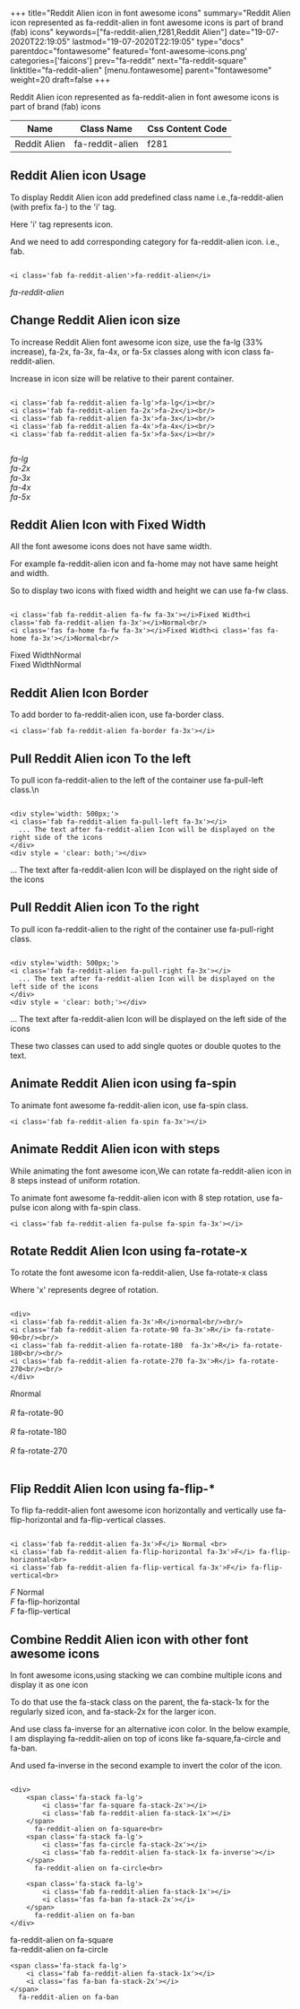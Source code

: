 +++
title="Reddit Alien icon in font awesome icons"
summary="Reddit Alien icon represented as fa-reddit-alien in font awesome icons is part of brand (fab) icons"
keywords=["fa-reddit-alien,f281,Reddit Alien"]
date="19-07-2020T22:19:05"
lastmod="19-07-2020T22:19:05"
type="docs"
parentdoc="fontawesome"
featured='font-awesome-icons.png'
categories=['faicons']
prev="fa-reddit"
next="fa-reddit-square"
linktitle="fa-reddit-alien"
[menu.fontawesome]
parent="fontawesome"
weight=20
draft=false
+++


Reddit Alien icon represented as fa-reddit-alien in font awesome icons is part of brand (fab) icons

<div class='table-responsive'><table class='table'><thead><tr><th>Name</th><th>Class Name</th><th>Css Content Code</th></tr></thead><tbody><tr><td>Reddit Alien</td><td>fa-reddit-alien</td><td>f281</td></tr></tbody></table></div>



## Reddit Alien icon Usage

To display Reddit Alien icon add predefined class name i.e.,fa-reddit-alien (with prefix fa-) to the 'i' tag.

Here 'i' tag represents icon.

And we need to add corresponding category for fa-reddit-alien icon. i.e., fab.


```

<i class='fab fa-reddit-alien'>fa-reddit-alien</i>
```

<i class='fab fa-reddit-alien'>fa-reddit-alien</i>




## Change Reddit Alien icon size
To increase Reddit Alien font awesome icon size, use the fa-lg (33% increase), fa-2x, fa-3x, fa-4x, or fa-5x classes along with icon class fa-reddit-alien.

Increase in icon size will be relative to their parent container. 

```

<i class='fab fa-reddit-alien fa-lg'>fa-lg</i><br/>
<i class='fab fa-reddit-alien fa-2x'>fa-2x</i><br/>
<i class='fab fa-reddit-alien fa-3x'>fa-3x</i><br/>
<i class='fab fa-reddit-alien fa-4x'>fa-4x</i><br/>
<i class='fab fa-reddit-alien fa-5x'>fa-5x</i><br/>
            
```

<i class='fab fa-reddit-alien fa-lg'>fa-lg</i><br/>
<i class='fab fa-reddit-alien fa-2x'>fa-2x</i><br/>
<i class='fab fa-reddit-alien fa-3x'>fa-3x</i><br/>
<i class='fab fa-reddit-alien fa-4x'>fa-4x</i><br/>
<i class='fab fa-reddit-alien fa-5x'>fa-5x</i><br/>
            



## Reddit Alien Icon with Fixed Width 

All the font awesome icons does not have same width.

For example fa-reddit-alien icon and fa-home may not have same height and width.

So to display two icons with fixed width and height we can use fa-fw class.


```

<i class='fab fa-reddit-alien fa-fw fa-3x'></i>Fixed Width<i class='fab fa-reddit-alien fa-3x'></i>Normal<br/>
<i class='fas fa-home fa-fw fa-3x'></i>Fixed Width<i class='fas fa-home fa-3x'></i>Normal<br/>
```

<i class='fab fa-reddit-alien fa-fw fa-3x'></i>Fixed Width<i class='fab fa-reddit-alien fa-3x'></i>Normal<br/>
<i class='fas fa-home fa-fw fa-3x'></i>Fixed Width<i class='fas fa-home fa-3x'></i>Normal<br/>



## Reddit Alien Icon Border 

To add border to fa-reddit-alien icon, use fa-border class.


```
<i class='fab fa-reddit-alien fa-border fa-3x'></i>

```
<i class='fab fa-reddit-alien fa-border fa-3x'></i>





## Pull Reddit Alien icon To the left

To pull icon fa-reddit-alien to the left of the container use fa-pull-left class.\n

```

<div style='width: 500px;'>
<i class='fab fa-reddit-alien fa-pull-left fa-3x'></i>
  ... The text after fa-reddit-alien Icon will be displayed on the right side of the icons
</div>
<div style = 'clear: both;'></div>
```

<div style='width: 500px;'>
<i class='fab fa-reddit-alien fa-pull-left fa-3x'></i>
  ... The text after fa-reddit-alien Icon will be displayed on the right side of the icons
</div>
<div style = 'clear: both;'></div>




## Pull Reddit Alien icon To the right
To pull icon fa-reddit-alien to the right of the container use fa-pull-right class.

```

<div style='width: 500px;'>
<i class='fab fa-reddit-alien fa-pull-right fa-3x'></i>
  ... The text after fa-reddit-alien Icon will be displayed on the left side of the icons
</div>
<div style = 'clear: both;'></div>
```

<div style='width: 500px;'>
<i class='fab fa-reddit-alien fa-pull-right fa-3x'></i>
  ... The text after fa-reddit-alien Icon will be displayed on the left side of the icons
</div>
<div style = 'clear: both;'></div>

These two classes can used to add single quotes or double quotes to the text.


## Animate Reddit Alien icon using fa-spin
To animate font awesome fa-reddit-alien icon, use fa-spin class.

```
<i class='fab fa-reddit-alien fa-spin fa-3x'></i>
```
<i class='fab fa-reddit-alien fa-spin fa-3x'></i>




## Animate Reddit Alien icon with steps
While animating the font awesome icon,We can rotate fa-reddit-alien icon in 8 steps instead of uniform rotation.

To animate font awesome fa-reddit-alien icon with 8 step rotation, use fa-pulse icon along with fa-spin class.


```
<i class='fab fa-reddit-alien fa-pulse fa-spin fa-3x'></i>

```
<i class='fab fa-reddit-alien fa-pulse fa-spin fa-3x'></i>





## Rotate Reddit Alien Icon using fa-rotate-x
To rotate the font awesome icon fa-reddit-alien, Use fa-rotate-x class

Where 'x' represents degree of rotation.


```

<div>
<i class='fab fa-reddit-alien fa-3x'>R</i>normal<br/><br/>
<i class='fab fa-reddit-alien fa-rotate-90 fa-3x'>R</i> fa-rotate-90<br/><br/> 
<i class='fab fa-reddit-alien fa-rotate-180  fa-3x'>R</i> fa-rotate-180<br/><br/> 
<i class='fab fa-reddit-alien fa-rotate-270 fa-3x'>R</i> fa-rotate-270<br/><br/>
</div>
```

<div>
<i class='fab fa-reddit-alien fa-3x'>R</i>normal<br/><br/>
<i class='fab fa-reddit-alien fa-rotate-90 fa-3x'>R</i> fa-rotate-90<br/><br/> 
<i class='fab fa-reddit-alien fa-rotate-180  fa-3x'>R</i> fa-rotate-180<br/><br/> 
<i class='fab fa-reddit-alien fa-rotate-270 fa-3x'>R</i> fa-rotate-270<br/><br/>
</div>




## Flip Reddit Alien Icon using fa-flip-*
To flip fa-reddit-alien font awesome icon horizontally and vertically use fa-flip-horizontal and fa-flip-vertical classes. 

```

<i class='fab fa-reddit-alien fa-3x'>F</i> Normal <br>
<i class='fab fa-reddit-alien fa-flip-horizontal fa-3x'>F</i> fa-flip-horizontal<br>
<i class='fab fa-reddit-alien fa-flip-vertical fa-3x'>F</i> fa-flip-vertical<br>
```

<i class='fab fa-reddit-alien fa-3x'>F</i> Normal <br>
<i class='fab fa-reddit-alien fa-flip-horizontal fa-3x'>F</i> fa-flip-horizontal<br>
<i class='fab fa-reddit-alien fa-flip-vertical fa-3x'>F</i> fa-flip-vertical<br>




## Combine Reddit Alien icon with other font awesome icons
In font awesome icons,using stacking we can combine multiple icons and display it as one icon 

To do that use the fa-stack class on the parent, the fa-stack-1x for the regularly sized icon, and fa-stack-2x for the larger icon.

And use class fa-inverse for an alternative icon color. 
In the below example, I am displaying fa-reddit-alien on top of icons like fa-square,fa-circle and fa-ban.

And used fa-inverse in the second example to invert the color of the icon.

```

<div>
    <span class='fa-stack fa-lg'>
        <i class='far fa-square fa-stack-2x'></i>
        <i class='fab fa-reddit-alien fa-stack-1x'></i>
    </span>
      fa-reddit-alien on fa-square<br>
    <span class='fa-stack fa-lg'>
        <i class='fas fa-circle fa-stack-2x'></i>
        <i class='fab fa-reddit-alien fa-stack-1x fa-inverse'></i>
    </span>
      fa-reddit-alien on fa-circle<br>

    <span class='fa-stack fa-lg'>
        <i class='fab fa-reddit-alien fa-stack-1x'></i>
        <i class='fas fa-ban fa-stack-2x'></i>
    </span>
      fa-reddit-alien on fa-ban
</div>
```

<div>
    <span class='fa-stack fa-lg'>
        <i class='far fa-square fa-stack-2x'></i>
        <i class='fab fa-reddit-alien fa-stack-1x'></i>
    </span>
      fa-reddit-alien on fa-square<br>
    <span class='fa-stack fa-lg'>
        <i class='fas fa-circle fa-stack-2x'></i>
        <i class='fab fa-reddit-alien fa-stack-1x fa-inverse'></i>
    </span>
      fa-reddit-alien on fa-circle<br>

    <span class='fa-stack fa-lg'>
        <i class='fab fa-reddit-alien fa-stack-1x'></i>
        <i class='fas fa-ban fa-stack-2x'></i>
    </span>
      fa-reddit-alien on fa-ban
</div>






